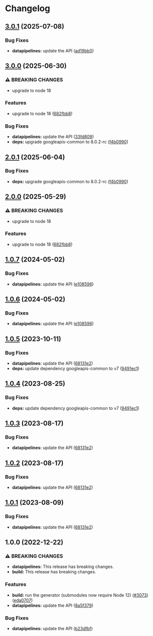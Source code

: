 # Changelog

## [3.0.1](https://github.com/googleapis/google-api-nodejs-client/compare/datapipelines-v3.0.0...datapipelines-v3.0.1) (2025-07-08)


### Bug Fixes

* **datapipelines:** update the API ([ad19bb0](https://github.com/googleapis/google-api-nodejs-client/commit/ad19bb0b04bfdb69a5e29d1c54cc68026ce10100))

## [3.0.0](https://github.com/googleapis/google-api-nodejs-client/compare/datapipelines-v2.0.1...datapipelines-v3.0.0) (2025-06-30)


### ⚠ BREAKING CHANGES

* upgrade to node 18

### Features

* upgrade to node 18 ([682fbb8](https://github.com/googleapis/google-api-nodejs-client/commit/682fbb869189ae92b3e9a194d37d0548af0c1f92))


### Bug Fixes

* **datapipelines:** update the API ([33fd809](https://github.com/googleapis/google-api-nodejs-client/commit/33fd809cce995c037212262c78cc8fdc121ed73c))
* **deps:** upgrade googleapis-common to 8.0.2-rc ([f4b0990](https://github.com/googleapis/google-api-nodejs-client/commit/f4b099071040cfbcfe4a2e7d487d45ee93b369e0))

## [2.0.1](https://github.com/googleapis/google-api-nodejs-client/compare/datapipelines-v2.0.0...datapipelines-v2.0.1) (2025-06-04)


### Bug Fixes

* **deps:** upgrade googleapis-common to 8.0.2-rc ([f4b0990](https://github.com/googleapis/google-api-nodejs-client/commit/f4b099071040cfbcfe4a2e7d487d45ee93b369e0))

## [2.0.0](https://github.com/googleapis/google-api-nodejs-client/compare/datapipelines-v1.0.7...datapipelines-v2.0.0) (2025-05-29)


### ⚠ BREAKING CHANGES

* upgrade to node 18

### Features

* upgrade to node 18 ([682fbb8](https://github.com/googleapis/google-api-nodejs-client/commit/682fbb869189ae92b3e9a194d37d0548af0c1f92))

## [1.0.7](https://github.com/googleapis/google-api-nodejs-client/compare/datapipelines-v1.0.6...datapipelines-v1.0.7) (2024-05-02)


### Bug Fixes

* **datapipelines:** update the API ([e108596](https://github.com/googleapis/google-api-nodejs-client/commit/e10859679756d3c1fe243ade7b4ff096d4057f7a))

## [1.0.6](https://github.com/googleapis/google-api-nodejs-client/compare/datapipelines-v1.0.5...datapipelines-v1.0.6) (2024-05-02)


### Bug Fixes

* **datapipelines:** update the API ([e108596](https://github.com/googleapis/google-api-nodejs-client/commit/e10859679756d3c1fe243ade7b4ff096d4057f7a))

## [1.0.5](https://github.com/googleapis/google-api-nodejs-client/compare/datapipelines-v1.0.4...datapipelines-v1.0.5) (2023-10-11)


### Bug Fixes

* **datapipelines:** update the API ([68131e2](https://github.com/googleapis/google-api-nodejs-client/commit/68131e2960e8fe15b68fd4e9f57c171539ae7e6d))
* **deps:** update dependency googleapis-common to v7 ([9491ec1](https://github.com/googleapis/google-api-nodejs-client/commit/9491ec1cdc3c413e7d73edcfcd59cf5c28a7c855))

## [1.0.4](https://github.com/googleapis/google-api-nodejs-client/compare/datapipelines-v1.0.3...datapipelines-v1.0.4) (2023-08-25)


### Bug Fixes

* **deps:** update dependency googleapis-common to v7 ([9491ec1](https://github.com/googleapis/google-api-nodejs-client/commit/9491ec1cdc3c413e7d73edcfcd59cf5c28a7c855))

## [1.0.3](https://github.com/googleapis/google-api-nodejs-client/compare/datapipelines-v1.0.2...datapipelines-v1.0.3) (2023-08-17)


### Bug Fixes

* **datapipelines:** update the API ([68131e2](https://github.com/googleapis/google-api-nodejs-client/commit/68131e2960e8fe15b68fd4e9f57c171539ae7e6d))

## [1.0.2](https://github.com/googleapis/google-api-nodejs-client/compare/datapipelines-v1.0.1...datapipelines-v1.0.2) (2023-08-17)


### Bug Fixes

* **datapipelines:** update the API ([68131e2](https://github.com/googleapis/google-api-nodejs-client/commit/68131e2960e8fe15b68fd4e9f57c171539ae7e6d))

## [1.0.1](https://github.com/googleapis/google-api-nodejs-client/compare/datapipelines-v1.0.0...datapipelines-v1.0.1) (2023-08-09)


### Bug Fixes

* **datapipelines:** update the API ([68131e2](https://github.com/googleapis/google-api-nodejs-client/commit/68131e2960e8fe15b68fd4e9f57c171539ae7e6d))

## 1.0.0 (2022-12-22)


### ⚠ BREAKING CHANGES

* **datapipelines:** This release has breaking changes.
* **build:** This release has breaking changes.

### Features

* **build:** run the generator (submodules now require Node 12) ([#3073](https://github.com/googleapis/google-api-nodejs-client/issues/3073)) ([eda0707](https://github.com/googleapis/google-api-nodejs-client/commit/eda07079dadab46a80b6f9ede618f4f43030169e))
* **datapipelines:** update the API ([8a5f379](https://github.com/googleapis/google-api-nodejs-client/commit/8a5f3797ea056fa03f87e4fa89708faf01633113))


### Bug Fixes

* **datapipelines:** update the API ([b23dfbf](https://github.com/googleapis/google-api-nodejs-client/commit/b23dfbf788b35320a1aa57559bbca72f1ad390e7))
